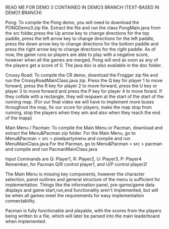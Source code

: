 READ ME FOR DEMO 3 CONTAINED IN DEMO3 BRANCH (TEXT-BASED IN DEMO1 BRANCH)

Pong: 
  To compile the Pong demo, you will need to download the PONGDemo3.zip file. Extract the file and run the class PongMain.java from the src folder,press the Up arrow key to change directions for the top paddle, press the left arrow key to change directions for the left paddle, press the down arrow key to change directions for the bottom paddle and press the right arrow key to change directions for the right paddle. As of now, the game runs so players are able to play with a negative score, however when all the games are merged, Pong will end as soon as any of the players get a score of 0. The java doc is also available in the doc folder. 
  
Crossy Road: 
  To compile the CR demo, download the Frogger zip file and run the CrossyRoadMainClass.java zip. Press the Q key for player 1 to move forward, press the R key for player 2 to move forward, press the U key or player 3 to move forward and press the P key for player 4 to move forard. If they collide with a rectangle, they will respawn at the start of the start of the running map. (For our final video we will have to implement more buses throughout the map, fix our score for players, make the map stop from running, stop the players when they win and also when they reach the end of the mapp)
  
Main Menu / Pacman: 
  To compile the Main Menu or Pacman, download and extract the Menu&Pacman.zip folder. 
  For the Main Menu, go to Menu&Pacman > src > pixelpartymenu and compile and run MenuMainClass.java
  For the Pacman, go to Menu&Pacman > src > pacman and compile and run PacmanMainClass.java
  
  Input Commands are Q: Player1, R: Player2, U: Player3, P: Player4
  Remember, for Pacman Q/R control player1, and U/P control player2!
  
  The Main Menu is missing key components, however the character selection, panel outlines and general structure of the menu is sufficient for implementation. Things like the information panel, pre-game/game data displays and game start,run,end functionality aren't implemented, but will be when all games meet the requirements for easy implementation connectability.
  
  Pacman is fully functionable and playable, with the scores from the players being written to a file, which will later be parsed into the main leaderboard when implemented.
  
